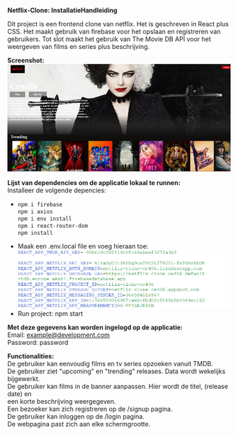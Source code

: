 **Netflix-Clone: InstallatieHandleiding**

Dit project is een frontend clone van netflix. Het is geschreven in React plus CSS. 
Het maakt gebruik van firebase voor het opslaan en registreren van gebruikers.
Tot slot maakt het gebruik van The Movie DB API voor het weergeven van films en series plus beschrijving.

**Screenshot:**
![img.png](img.png)

**Lijst van dependencies om de applicatie lokaal te runnen:**\
Installeer de volgende depencies:
+     npm i firebase
      npm i axios
      npm i env install
      npm i react-router-dom
      npm install
+  Maak een .env.local file en voeg hieraan toe:
![img_1.png](img_1.png)
+  Run project: npm start

**Met deze gegevens kan worden ingelogd op de applicatie:**\
    Email:      example@development.com\
    Password:   password

**Functionalities:**\
De gebruiker kan eenvoudig films en tv series opzoeken vanuit TMDB.\
De gebruiker ziet "upcoming" en "trending" releases. Data wordt wekelijks bijgewerkt.\
De gebruiker kan films in de banner aanpassen. Hier wordt de titel, (release date) en\
een korte beschrijving weergegeven.\
Een bezoeker kan zich registreren op de /signup pagina.\
De gebruiker kan inloggen op de /login pagina.\
De webpagina past zich aan elke schermgrootte.



